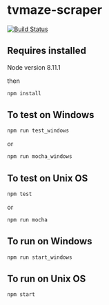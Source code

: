 # tvmaze-scraper

[![Build Status](https://travis-ci.org/rodrigocmoreira/tvmaze-scraper.svg?branch=master)](https://travis-ci.org/rodrigocmoreira/tvmaze-scraper)

## Requires installed

Node version 8.11.1

then

```sh
npm install
```

## To test on Windows

```sh
npm run test_windows
```

or

```sh
npm run mocha_windows
```

## To test on Unix OS

```sh
npm test
```

or

```sh
npm run mocha
```

## To run on Windows

```sh
npm run start_windows
```

## To run on Unix OS

```sh
npm start
```

